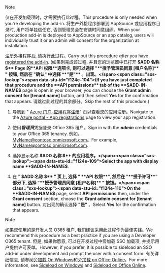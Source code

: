 
> [!NOTE]
> <span data-ttu-id="f124e-101">仅在开发加载项时，才需要执行此过程。</span><span class="sxs-lookup"><span data-stu-id="f124e-101">This procedure is only needed when you're developing the add-in.</span></span> <span data-ttu-id="f124e-102">将生产外接程序部署到 AppSource 或应用程序目录时, 用户将单独信任它, 否则管理员会在安装时同意组织。</span><span class="sxs-lookup"><span data-stu-id="f124e-102">When your production add-in is deployed to AppSource or an app catalog, users will individually trust it or an admin will consent for the organization at installation.</span></span>

<span data-ttu-id="f124e-103">[注册外](../develop/register-sso-add-in-aad-v2.md)接程序*后*, 请执行此过程。</span><span class="sxs-lookup"><span data-stu-id="f124e-103">Carry out this procedure *after* you have [registered the add-in](../develop/register-sso-add-in-aad-v2.md).</span></span> <span data-ttu-id="f124e-104">(如果刚完成该过程, 并且您的浏览器中已打开 **$ADD 名称 $** Page 的**API 权限**选项卡, 则可以选择 "**授予管理员同意 [租户名称]** " 按钮, 然后在 "确认" 中选择 **"是"** 。出现。</span><span class="sxs-lookup"><span data-stu-id="f124e-104">(If you have just completed that procedure and the **API permissions** tab of the **$ADD-IN-NAME$** page is open in your browser, you can choose the **Grant admin consent for [tenant name]** button, and then select **Yes** for the confirmation that appears.</span></span> <span data-ttu-id="f124e-105">请跳过此过程的其余部分。</span><span class="sxs-lookup"><span data-stu-id="f124e-105">Skip the rest of this procedure.)</span></span>

1. <span data-ttu-id="f124e-106">导航到 " [Azure 门户-应用程序注册](https://go.microsoft.com/fwlink/?linkid=2083908)" 页以查看您的应用注册。</span><span class="sxs-lookup"><span data-stu-id="f124e-106">Navigate to the [Azure portal - App registrations](https://go.microsoft.com/fwlink/?linkid=2083908) page to view your app registration.</span></span>

1. <span data-ttu-id="f124e-107">使用***管理员***凭据登录 Office 365 租户。</span><span class="sxs-lookup"><span data-stu-id="f124e-107">Sign in with the ***admin*** credentials to your Office 365 tenancy.</span></span> <span data-ttu-id="f124e-108">例如，MyName@contoso.onmicrosoft.com。</span><span class="sxs-lookup"><span data-stu-id="f124e-108">For example, MyName@contoso.onmicrosoft.com.</span></span>

1. <span data-ttu-id="f124e-109">选择显示名称 **$ADD 名称 $** 的应用程序。</span><span class="sxs-lookup"><span data-stu-id="f124e-109">Select the app with display name **$ADD-IN-NAME$**.</span></span>

1. <span data-ttu-id="f124e-110">在 " **$ADD 名称 $** " 页上, 选择 " **API 权限**", 然后在 "**授予许可**" 部分下, 选择 "**授予管理员同意 [租户名称]** " 按钮。</span><span class="sxs-lookup"><span data-stu-id="f124e-110">On the **$ADD-IN-NAME$** page, select **API permissions** then, under the **Grant consent** section, choose the **Grant admin consent for [tenant name]** button.</span></span> <span data-ttu-id="f124e-111">对出现的确认选择 **"是"** 。</span><span class="sxs-lookup"><span data-stu-id="f124e-111">Select **Yes** for the confirmation that appears.</span></span>

> [!NOTE]
> <span data-ttu-id="f124e-112">如果您使用的是开发人员 O365 租户, 我们建议采用此过程作为最佳实践。</span><span class="sxs-lookup"><span data-stu-id="f124e-112">We recommend this procedure as a best practice if you are using a Developer O365 tenant.</span></span> <span data-ttu-id="f124e-113">但是, 如果你愿意, 可以在开发过程中旁加载 SSO 加载项, 并提示用户提供许可表单。</span><span class="sxs-lookup"><span data-stu-id="f124e-113">However, if you prefer, it is possible to sideload an SSO add-in under development and prompt the user with a consent form.</span></span> <span data-ttu-id="f124e-114">有关详细信息, 请参阅[旁加载 On Windows](/office/dev/add-ins/testing/create-a-network-shared-folder-catalog-for-task-pane-and-content-add-ins)和[旁加载 on Office Online](/office/dev/add-ins/testing/sideload-office-add-ins-for-testing)。</span><span class="sxs-lookup"><span data-stu-id="f124e-114">For more information, see [Sideload on Windows](/office/dev/add-ins/testing/create-a-network-shared-folder-catalog-for-task-pane-and-content-add-ins) and [Sideload on Office Online](/office/dev/add-ins/testing/sideload-office-add-ins-for-testing).</span></span>
